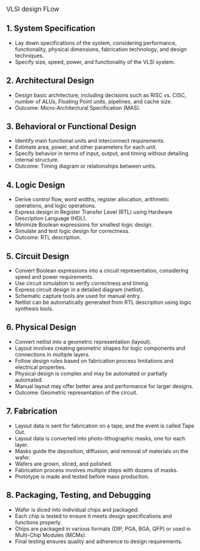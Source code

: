 
<span style="font-size: larger;">VLSI design FLow</span>


## 1. System Specification

- Lay down specifications of the system, considering performance, functionality, physical dimensions, fabrication technology, and design techniques.
- Specify size, speed, power, and functionality of the VLSI system.

## 2. Architectural Design

- Design basic architecture, including decisions such as RISC vs. CISC, number of ALUs, Floating Point units, pipelines, and cache size.
- Outcome: Micro-Architectural Specification (MAS).

## 3. Behavioral or Functional Design

- Identify main functional units and interconnect requirements.
- Estimate area, power, and other parameters for each unit.
- Specify behavior in terms of input, output, and timing without detailing internal structure.
- Outcome: Timing diagram or relationships between units.

## 4. Logic Design

- Derive control flow, word widths, register allocation, arithmetic operations, and logic operations.
- Express design in Register Transfer Level (RTL) using Hardware Description Language (HDL).
- Minimize Boolean expressions for smallest logic design.
- Simulate and test logic design for correctness.
- Outcome: RTL description.

## 5. Circuit Design

- Convert Boolean expressions into a circuit representation, considering speed and power requirements.
- Use circuit simulation to verify correctness and timing.
- Express circuit design in a detailed diagram (netlist).
- Schematic capture tools are used for manual entry.
- Netlist can be automatically generated from RTL description using logic synthesis tools.

## 6. Physical Design

- Convert netlist into a geometric representation (layout).
- Layout involves creating geometric shapes for logic components and connections in multiple layers.
- Follow design rules based on fabrication process limitations and electrical properties.
- Physical design is complex and may be automated or partially automated.
- Manual layout may offer better area and performance for larger designs.
- Outcome: Geometric representation of the circuit.

## 7. Fabrication

- Layout data is sent for fabrication on a tape, and the event is called Tape Out.
- Layout data is converted into photo-lithographic masks, one for each layer.
- Masks guide the deposition, diffusion, and removal of materials on the wafer.
- Wafers are grown, sliced, and polished.
- Fabrication process involves multiple steps with dozens of masks.
- Prototype is made and tested before mass production.

## 8. Packaging, Testing, and Debugging

- Wafer is diced into individual chips and packaged.
- Each chip is tested to ensure it meets design specifications and functions properly.
- Chips are packaged in various formats (DIP, PGA, BGA, QFP) or used in Multi-Chip Modules (MCMs).
- Final testing ensures quality and adherence to design requirements.

